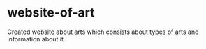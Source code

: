 # website-of-art
Created website about arts which consists
about types of arts and information about it.
